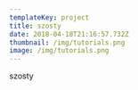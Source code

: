 ```yaml
---
templateKey: project
title: szosty
date: 2018-04-18T21:16:57.732Z
thumbnail: /img/tutorials.png
image: /img/tutorials.png
---
```

szosty
